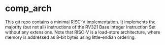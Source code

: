 # comp_arch
This git repo contains a minimal RISC-V implementation. It implements the majority (but not all) instructions of the RV321 Base Integer Instruction Set without any
extensions.
Note that RISC-V is a load-store architecture, where memory is addressed as 8-bit bytes using little-endian ordering. 
